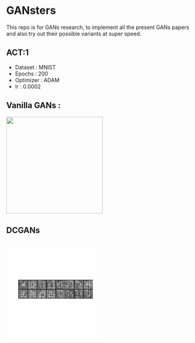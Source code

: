 # GANsters
This repo is for GANs research, to implement all the present GANs papers and also try out their possible variants at super speed.

## ACT:1
- Dataset : MNIST
- Epochs : 200
- Optimizer : ADAM
- lr : 0.0002

## Vanilla GANs :
<img src="https://raw.githubusercontent.com/saranshkarira/GANsters/master/src/vanilla.gif" width="256" height="256" />

## DCGANs
<img src="https://raw.githubusercontent.com/saranshkarira/GANsters/master/src/dc_45.gif" width="256" height="256" />
